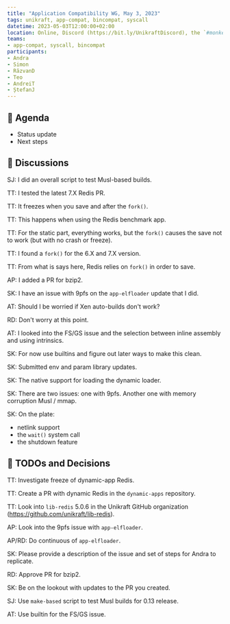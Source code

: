 ```yaml
---
title: "Application Compatibility WG, May 3, 2023"
tags: unikraft, app-compat, bincompat, syscall
datetime: 2023-05-03T12:00:00+02:00
location: Online, Discord (https://bit.ly/UnikraftDiscord), the `#monkey-business` voice channel
teams:
- app-compat, syscall, bincompat
participants:
- Andra
- Simon
- RăzvanD
- Teo
- AndreiT
- ȘtefanJ
---
```


## :dart: Agenda

- Status update
- Next steps

## :closed_book: Discussions

SJ: I did an overall script to test Musl-based builds.

TT: I tested the latest 7.X Redis PR.

TT: It freezes when you save and after the `fork()`.

TT: This happens when using the Redis benchmark app.

TT: For the static part, everything works, but the `fork()` causes the save not to work (but with no crash or freeze).

TT: I found a `fork()` for the 6.X and 7.X version.

TT: From what is says here, Redis relies on `fork()` in order to save.

AP: I added a PR for bzip2.

SK: I have an issue with 9pfs on the `app-elfloader` update that I did.

AT: Should I be worried if Xen auto-builds don't work?

RD: Don't worry at this point.

AT: I looked into the FS/GS issue and the selection between inline assembly and using intrinsics.

SK: For now use builtins and figure out later ways to make this clean.

SK: Submitted env and param library updates.

SK: The native support for loading the dynamic loader.

SK: There are two issues: one with 9pfs.
Another one with memory corruption Musl / mmap.

SK: On the plate:
- netlink support
- the `wait()` system call
- the shutdown feature

## :wrench: TODOs and Decisions

TT: Investigate freeze of dynamic-app Redis.

TT: Create a PR with dynamic Redis in the `dynamic-apps` repository.

TT: Look into `lib-redis` 5.0.6 in the Unikraft GitHub organization (https://github.com/unikraft/lib-redis).

AP: Look into the 9pfs issue with `app-elfloader`.

AP/RD: Do continuous of `app-elfloader`.

SK: Please provide a description of the issue and set of steps for Andra to replicate.

RD: Approve PR for bzip2.

SK: Be on the lookout with updates to the PR you created.

SJ: Use `make-based` script to test Musl builds for 0.13 release.

AT: Use builtin for the FS/GS issue.
